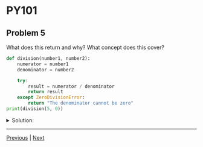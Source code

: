 # PY101
## Problem 5

What does this return and why? What concept does this cover?

```python
def division(number1, number2):
    numerator = number1
    denominator = number2

    try:
        result = numerator / denominator
        return result
    except ZeroDivisionError:
        return "The denominator cannot be zero"
print(division(5, 0))
```

<details>
<summary>Solution:</summary>

The `division` function takes two integer arguments and attempts to divide the first by the second within a `try/except` block to catch a `ZeroDivisionError`. When called with the arguments `5` and `0`, the attempt to divide by zero raises a `ZeroDivisionError`, which is handled by the `except` block. The function then returns the string `"The denominator cannot be zero"`, which is what is printed.

Concepts covered: `try/except` blocks and `ZeroDivisionErrors`.

</details>

---

[Previous](004.md) | [Next](006.md)
